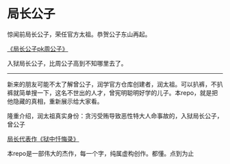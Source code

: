 # 局长公子

惊闻前局长公子，荣任官方太祖。恭贺公子东山再起。

[《局长公子pk周公子》](/%E5%B1%80%E9%95%BF%E5%85%AC%E5%AD%90pk%E5%91%A8%E5%85%AC%E5%AD%90.md)

入狱局长公子，比周公子高到不知哪里去了。

--------------

新来的朋友可能不太了解曾公子，润学官方仓库创建者，润太祖。可以扒裤，不扒裤就简单搜一下，这名不世出的人才，曾宪明聪明好学的儿子。本repo，就是把他隐藏的真相，重新展示给大家看。

隆重介绍，润太祖真实身份：贪污受贿导致恶性特大人命事故的，入狱局长公子，曾公子 

[局长代表作《狱中忏悔录》](/曾宪明局长代表作《狱中忏悔录》.md)

本repo是一部伟大的杰作，每一个字，纯属虚构创作。都懂。点到为止
